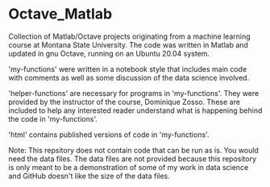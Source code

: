 # Octave_Matlab
Collection of Matlab/Octave projects originating from a machine learning course at Montana State University. The code was written in Matlab and updated in gnu Octave, running on an Ubuntu 20.04 system. 

'my-functions' were written in a notebook style that includes main code with comments as well as some discussion of the data science involved. 

'helper-functions' are necessary for programs in 'my-functions'. They were provided by the instructor of the course, Dominique Zosso. These are included to help any interested reader understand what is happening behind the code in 'my-functions'.

'html' contains published versions of code in 'my-functions'. 

Note: This repsitory does not contain code that can be run as is. You would need the data files. The data files are not provided because this repository is only meant to be a demonstration of some of my work in data science and GitHub doesn't like the size of the data files.
 
